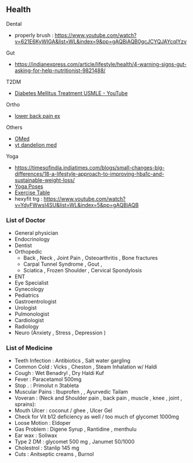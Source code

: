 ## Health
Dental
* properly brush : https://www.youtube.com/watch?v=621E6KyWIGA&list=WL&index=9&pp=gAQBiAQB0gcJCYQJAYcqIYzv

Gut
* https://indianexpress.com/article/lifestyle/health/4-warning-signs-gut-asking-for-help-nutritionist-9821488/

T2DM
* [Diabetes Mellitus Treatment USMLE - YouTube](https://www.youtube.com/watch?v=fVSMzcQfeSM&list=WL&index=3)


Ortho
* [lower back pain ex](https://www.youtube.com/shorts/R9XTmO8DnEo)

Others
* [OMed](https://www.youtube.com/watch?v=MLmLr0KW3f0&list=PLmMyXRtEtJEbk1k9YhlP1QfnGJ2AhLK_-&index=11)
* [yt dandelion med](https://youtu.be/s-Xpa5UZAZs?si=fAjvDKb5A6MOtQ-a)

Yoga
* https://timesofindia.indiatimes.com/blogs/small-changes-big-differences/18-a-lifestyle-approach-to-improving-hba1c-and-sustainable-weight-loss/
* [Yoga Poses](https://www.yogajournal.com/pose-finder/pose-finder/)
* [Exercise Table](https://www.usc.edu.au/media/1000574/Exercises-for-Computer-Users-and-Office-Workers.pdf)
* hexyfit trg : https://www.youtube.com/watch?v=YdyFWwsI4SU&list=WL&index=5&pp=gAQBiAQB


###  List of Doctor
- General physician 
- Endocrinology 
- Dentist 
- Orthopedic 
  - Back , Neck , Joint Pain , Osteoarthritis , Bone fractures  
  - Carpal Tunnel Syndrome , Gout ,  
  - Sciatica , Frozen Shoulder , Cervical Spondylosis  
- ENT 
- Eye Specialist 
- Gynecology 
- Pediatrics 
- Gastroentrologist
- Urologist 
- Pulmonologist 
- Cardiologist  
- Radiology
- Neuro (Anxiety , Stress , Depression ) 

###  List of Medicine
- Teeth Infection : Antibiotics  , Salt water gargling
- Common Cold : Vicks , Cheston , Steam Inhalation w/ Haldi 
- Cough : Wet Benadryl ,  Dry Haldi Kuf 
- Fever : Paracetamol 500mg
- Stop . : Primolut n 3tableta
- Muscular Pains  : Ibuprofen , , Ayurvedic Tailam 
- Voveran : (Neck and Shoulder pain , back pain , muscle , knee , joint , sprains): 
- Mouth Ulcer : coconut  / ghee , Ulcer Gel
- Check for Vit b12 deficiency as well / too much of glycomet 1000mg
- Loose Motion : Eldoper
- Gas Problem : Digene Syrup , Rantidine , menthulu
- Ear wax : Soliwax 
- Type 2 DM : glycomet 500 mg , Janumet 50/1000 
- Cholestrol : Stanlip 145 mg
- Cuts  : Anitseptic creams , Burnol

